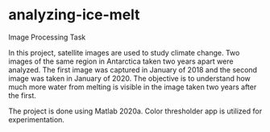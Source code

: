 # analyzing-ice-melt
Image Processing Task

In this project, satellite images are used to study climate change.  Two images of the same region in Antarctica taken two years apart were analyzed. The first image was captured in January of 2018 and the second image was taken in January of 2020. The objective is to understand how much more water from melting is visible in the image taken two years after the first. 

The project is done using Matlab 2020a. Color thresholder app is utilized for experimentation.
